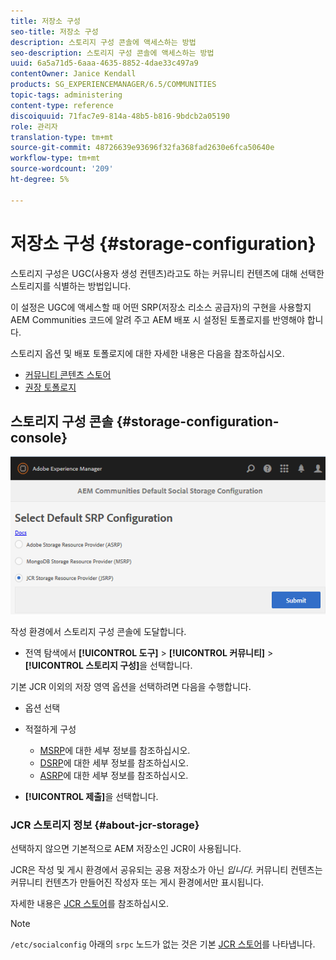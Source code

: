 ```yaml
---
title: 저장소 구성
seo-title: 저장소 구성
description: 스토리지 구성 콘솔에 액세스하는 방법
seo-description: 스토리지 구성 콘솔에 액세스하는 방법
uuid: 6a5a71d5-6aaa-4635-8852-4dae33c497a9
contentOwner: Janice Kendall
products: SG_EXPERIENCEMANAGER/6.5/COMMUNITIES
topic-tags: administering
content-type: reference
discoiquuid: 71fac7e9-814a-48b5-b816-9bdcb2a05190
role: 관리자
translation-type: tm+mt
source-git-commit: 48726639e93696f32fa368fad2630e6fca50640e
workflow-type: tm+mt
source-wordcount: '209'
ht-degree: 5%

---
```



# 저장소 구성 {#storage-configuration}

스토리지 구성은 UGC(사용자 생성 컨텐츠)라고도 하는 커뮤니티 컨텐츠에 대해 선택한 스토리지를 식별하는 방법입니다.

이 설정은 UGC에 액세스할 때 어떤 SRP(저장소 리소스 공급자)의 구현을 사용할지 AEM Communities 코드에 알려 주고 AEM 배포 시 설정된 토폴로지를 반영해야 합니다.

스토리지 옵션 및 배포 토폴로지에 대한 자세한 내용은 다음을 참조하십시오.

* [커뮤니티 콘텐츠 스토어](working-with-srp.md)
* [권장 토폴로지](topologies.md)

## 스토리지 구성 콘솔 {#storage-configuration-console}

![jsrp-configuration](assets/jsrp-configuration.png)

작성 환경에서 스토리지 구성 콘솔에 도달합니다.

* 전역 탐색에서 **[!UICONTROL 도구]** > **[!UICONTROL 커뮤니티]** > **[!UICONTROL 스토리지 구성]**&#x200B;을 선택합니다.

기본 JCR 이외의 저장 영역 옵션을 선택하려면 다음을 수행합니다.

* 옵션 선택
* 적절하게 구성

   * [MSRP](msrp.md#select-msrp)에 대한 세부 정보를 참조하십시오.
   * [DSRP](dsrp.md#select-dsrp)에 대한 세부 정보를 참조하십시오.
   * [ASRP](asrp.md#select-asrp)에 대한 세부 정보를 참조하십시오.

* **[!UICONTROL 제출]**&#x200B;을 선택합니다.

### JCR 스토리지 정보 {#about-jcr-storage}

선택하지 않으면 기본적으로 AEM 저장소인 JCR이 사용됩니다.

JCR은 작성 및 게시 환경에서 공유되는 공용 저장소가 아닌 *입니다.* 커뮤니티 컨텐츠는 커뮤니티 컨텐츠가 만들어진 작성자 또는 게시 환경에서만 표시됩니다.

자세한 내용은 [JCR 스토어](jsrp.md)를 참조하십시오.

>[!NOTE]
>
>`/etc/socialconfig` 아래의 `srpc` 노드가 없는 것은 기본 [JCR 스토어](jsrp.md)를 나타냅니다.
